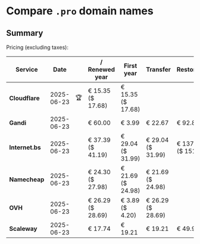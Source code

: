 # Compare `.pro` domain names

## Summary

Pricing (excluding taxes):

| Service | Date |  | / Renewed year | First year | Transfer | Restoration |
|--|--|--|--|--|--|--|
| **Cloudflare** | 2025-06-23 | 🏆 | € 15.35<br>($ 17.68) | € 15.35<br>($ 17.68) |  |  |
| **Gandi** | 2025-06-23 |  | € 60.00 | € 3.99 | € 22.67 | € 92.87 |
| **Internet.bs** | 2025-06-23 |  | € 37.39<br>($ 41.19) | € 29.04<br>($ 31.99) | € 29.04<br>($ 31.99) | € 137.25<br>($ 151.19) |
| **Namecheap** | 2025-06-23 |  | € 24.30<br>($ 27.98) | € 21.69<br>($ 24.98) | € 21.69<br>($ 24.98) |  |
| **OVH** | 2025-06-23 |  | € 26.29<br>($ 28.69) | € 3.89<br>($ 4.20) | € 26.29<br>($ 28.69) |  |
| **Scaleway** | 2025-06-23 |  | € 17.74 | € 19.21 | € 19.21 | € 49.99 |
